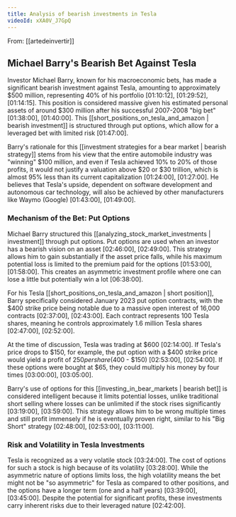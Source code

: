 ```yaml
---
title: Analysis of bearish investments in Tesla
videoId: xXA0V_J7GpQ
---
```


From: [[artedeinvertir]] <br/> 

## Michael Barry's Bearish Bet Against Tesla

Investor Michael Barry, known for his macroeconomic bets, has made a significant bearish investment against Tesla, amounting to approximately $500 million, representing 40% of his portfolio <a class="yt-timestamp" data-t="01:10:12">[01:10:12]</a>, <a class="yt-timestamp" data-t="01:29:52">[01:29:52]</a>, <a class="yt-timestamp" data-t="01:14:15">[01:14:15]</a>. This position is considered massive given his estimated personal assets of around $300 million after his successful 2007-2008 "big bet" <a class="yt-timestamp" data-t="01:38:00">[01:38:00]</a>, <a class="yt-timestamp" data-t="01:40:00">[01:40:00]</a>. This [[short_positions_on_tesla_and_amazon | bearish investment]] is structured through put options, which allow for a leveraged bet with limited risk <a class="yt-timestamp" data-t="01:47:00">[01:47:00]</a>.

Barry's rationale for this [[investment strategies for a bear market | bearish strategy]] stems from his view that the entire automobile industry was "winning" $100 million, and even if Tesla achieved 10% to 20% of those profits, it would not justify a valuation above $20 or $30 trillion, which is almost 95% less than its current capitalization <a class="yt-timestamp" data-t="01:24:00">[01:24:00]</a>, <a class="yt-timestamp" data-t="01:27:00">[01:27:00]</a>. He believes that Tesla's upside, dependent on software development and autonomous car technology, will also be achieved by other manufacturers like Waymo (Google) <a class="yt-timestamp" data-t="01:43:00">[01:43:00]</a>, <a class="yt-timestamp" data-t="01:49:00">[01:49:00]</a>.

### Mechanism of the Bet: Put Options
Michael Barry structured this [[analyzing_stock_market_investments | investment]] through put options. Put options are used when an investor has a bearish vision on an asset <a class="yt-timestamp" data-t="02:46:00">[02:46:00]</a>, <a class="yt-timestamp" data-t="02:49:00">[02:49:00]</a>. This strategy allows him to gain substantially if the asset price falls, while his maximum potential loss is limited to the premium paid for the options <a class="yt-timestamp" data-t="01:53:00">[01:53:00]</a>, <a class="yt-timestamp" data-t="01:58:00">[01:58:00]</a>. This creates an asymmetric investment profile where one can lose a little but potentially win a lot <a class="yt-timestamp" data-t="06:38:00">[06:38:00]</a>.

For his Tesla [[short_positions_on_tesla_and_amazon | short position]], Barry specifically considered January 2023 put option contracts, with the $400 strike price being notable due to a massive open interest of 16,000 contracts <a class="yt-timestamp" data-t="02:37:00">[02:37:00]</a>, <a class="yt-timestamp" data-t="02:43:00">[02:43:00]</a>. Each contract represents 100 Tesla shares, meaning he controls approximately 1.6 million Tesla shares <a class="yt-timestamp" data-t="02:47:00">[02:47:00]</a>, <a class="yt-timestamp" data-t="02:52:00">[02:52:00]</a>.

At the time of discussion, Tesla was trading at $600 <a class="yt-timestamp" data-t="02:14:00">[02:14:00]</a>. If Tesla's price drops to $150, for example, the put option with a $400 strike price would yield a profit of $250 per share ($400 - $150) <a class="yt-timestamp" data-t="02:53:00">[02:53:00]</a>, <a class="yt-timestamp" data-t="02:54:00">[02:54:00]</a>. If these options were bought at $65, they could multiply his money by four times <a class="yt-timestamp" data-t="03:00:00">[03:00:00]</a>, <a class="yt-timestamp" data-t="03:05:00">[03:05:00]</a>.

Barry's use of options for this [[investing_in_bear_markets | bearish bet]] is considered intelligent because it limits potential losses, unlike traditional short selling where losses can be unlimited if the stock rises significantly <a class="yt-timestamp" data-t="03:19:00">[03:19:00]</a>, <a class="yt-timestamp" data-t="03:59:00">[03:59:00]</a>. This strategy allows him to be wrong multiple times and still profit immensely if he is eventually proven right, similar to his "Big Short" strategy <a class="yt-timestamp" data-t="02:48:00">[02:48:00]</a>, <a class="yt-timestamp" data-t="02:53:00">[02:53:00]</a>, <a class="yt-timestamp" data-t="03:11:00">[03:11:00]</a>.

### Risk and Volatility in Tesla Investments
Tesla is recognized as a very volatile stock <a class="yt-timestamp" data-t="03:24:00">[03:24:00]</a>. The cost of options for such a stock is high because of its volatility <a class="yt-timestamp" data-t="03:28:00">[03:28:00]</a>. While the asymmetric nature of options limits loss, the high volatility means the bet might not be "so asymmetric" for Tesla as compared to other positions, and the options have a longer term (one and a half years) <a class="yt-timestamp" data-t="03:39:00">[03:39:00]</a>, <a class="yt-timestamp" data-t="03:45:00">[03:45:00]</a>. Despite the potential for significant profits, these investments carry inherent risks due to their leveraged nature <a class="yt-timestamp" data-t="02:42:00">[02:42:00]</a>.
